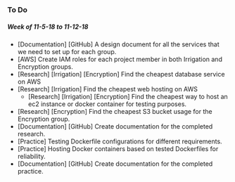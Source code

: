 ### To Do
##### Week of 11-5-18 to 11-12-18
  - [Documentation] [GitHub] A design document for all the services that we need to set up for each group.
  - [AWS] Create IAM roles for each project member in both Irrigation and Encryption groups.
  - [Research] [Irrigation] [Encryption] Find the cheapest database service on AWS
  - [Research] [Irrigation] Find the cheapest web hosting on AWS
    - [Research] [Irrigation] [Encryption] Find the cheapest way to host an ec2 instance or docker container for testing purposes.
  - [Research] [Encryption] Find the cheapest S3 bucket usage for the Encryption group.
  - [Documentation] [GitHub] Create documentation for the completed research.
  - [Practice] Testing Dockerfile configurations for different requirements.
  - [Practice] Hosting Docker containers based on tested Dockerfiles for reliability.
  - [Documentation] [GitHub] Create documentation for the completed practice.
